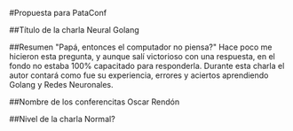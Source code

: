 #Propuesta para PataConf

##Título de la charla
Neural Golang

##Resumen
"Papá, entonces el computador no piensa?"
Hace poco me hicieron esta pregunta, y aunque salí victorioso con una respuesta, en el fondo no estaba 100% capacitado para responderla.
Durante esta charla el autor contará como fue su experiencia, errores y aciertos aprendiendo Golang y Redes Neuronales.

##Nombre de los conferencitas
Oscar Rendón

##Nivel de la charla
Normal?
